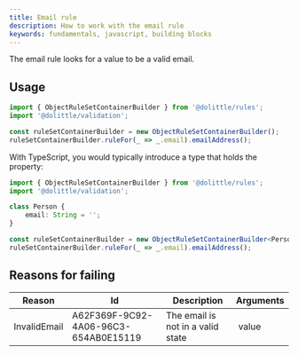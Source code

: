 ```yaml
---
title: Email rule
description: How to work with the email rule
keywords: fundamentals, javascript, building blocks
---
```

The email rule looks for a value to be a valid email.

## Usage

```javascript
import { ObjectRuleSetContainerBuilder } from '@dolittle/rules';
import '@dolittle/validation';

const ruleSetContainerBuilder = new ObjectRuleSetContainerBuilder();
ruleSetContainerBuilder.ruleFor(_ => _.email).emailAddress();
```

With TypeScript, you would typically introduce a type that holds the property:

```typescript
import { ObjectRuleSetContainerBuilder } from '@dolittle/rules';
import '@dolittle/validation';

class Person {
    email: String = '';
}

const ruleSetContainerBuilder = new ObjectRuleSetContainerBuilder<Person>();
ruleSetContainerBuilder.ruleFor(_ => _.email).emailAddress();
```

## Reasons for failing

| Reason | Id | Description | Arguments |
| -------| ---| ----------- | --------- |
| InvalidEmail | A62F369F-9C92-4A06-96C3-654AB0E15119 | The email is not in a valid state | value |
